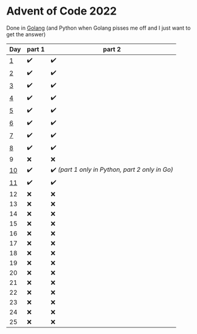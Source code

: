 # Advent of Code 2022

Done in [Golang](https://go.dev/) (and Python when Golang pisses me off and I just want to get the answer)

Day   | part 1 | part 2
------|--------|-------
[1](/day1/day1)     |  :heavy_check_mark:    |  :heavy_check_mark:
[2](/day2/day2)     |  :heavy_check_mark:    |  :heavy_check_mark:
[3](/day3/day3)     |  :heavy_check_mark:    |  :heavy_check_mark:
[4](/day4/day4)     |  :heavy_check_mark:    |  :heavy_check_mark:
[5](/day5/day5)     |  :heavy_check_mark:    |  :heavy_check_mark:
[6](/day6/day6)     |  :heavy_check_mark:    |  :heavy_check_mark:
[7](/day7)     |  :heavy_check_mark:    |  :heavy_check_mark:
[8](/day8)     |  :heavy_check_mark:    |  :heavy_check_mark:
9     |  :x:    |  :x:
[10](/day10)     |  :heavy_check_mark:    |  :heavy_check_mark: *(part 1 only in Python, part 2 only in Go)*
[11](/day11)    |  :heavy_check_mark:    |  :heavy_check_mark:
12    |  :x:    |  :x:
13    |  :x:    |  :x:
14    |  :x:    |  :x:
15    |  :x:    |  :x:
16    |  :x:    |  :x:
17    |  :x:    |  :x:
18    |  :x:    |  :x:
19    |  :x:    |  :x:
20    |  :x:    |  :x:
21    |  :x:    |  :x:
22    |  :x:    |  :x:
23    |  :x:    |  :x:
24    |  :x:    |  :x:
25    |  :x:    |  :x: